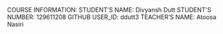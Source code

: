 COURSE INFORMATION: 
STUDENT’S NAME: Divyansh Dutt 
STUDENT'S NUMBER: 129611208
GITHUB USER_ID: ddutt3
TEACHER’S NAME:  Atoosa Nasiri
